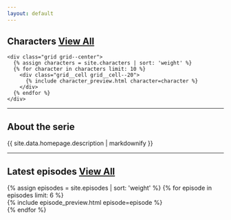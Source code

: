 ```yaml
---
layout: default
---
```


<div class="wrap">
  <section class="section">
    <h2 class="section__title">
      Characters
      <a href="/characters" class="button">View All</a>
    </h2>

    <div class="grid grid--center">
      {% assign characters = site.characters | sort: 'weight' %}
      {% for character in characters limit: 10 %}
        <div class="grid__cell grid__cell--20">
          {% include character_preview.html character=character %}
        </div>
      {% endfor %}
    </div>
  </section>
</div>

<hr />

<div class="wrap">
  <section class="section">
    <h2 class="section__title">About the serie</h2>
    {{ site.data.homepage.description | markdownify }}
  </section>
</div>

<hr />

<div class="wrap">
    <section class="section">
      <h2 class="section__title">
        Latest episodes
        <a href="/episodes" class="button">View All</a>
      </h2>
      <div class="grid">
        {% assign episodes = site.episodes | sort: 'weight' %}
        {% for episode in episodes limit: 6 %}
          <div class="grid__cell grid__cell--33">
            {% include episode_preview.html episode=episode %}
          </div>
        {% endfor %}
      </div>
    </section>
  </div>
</div>